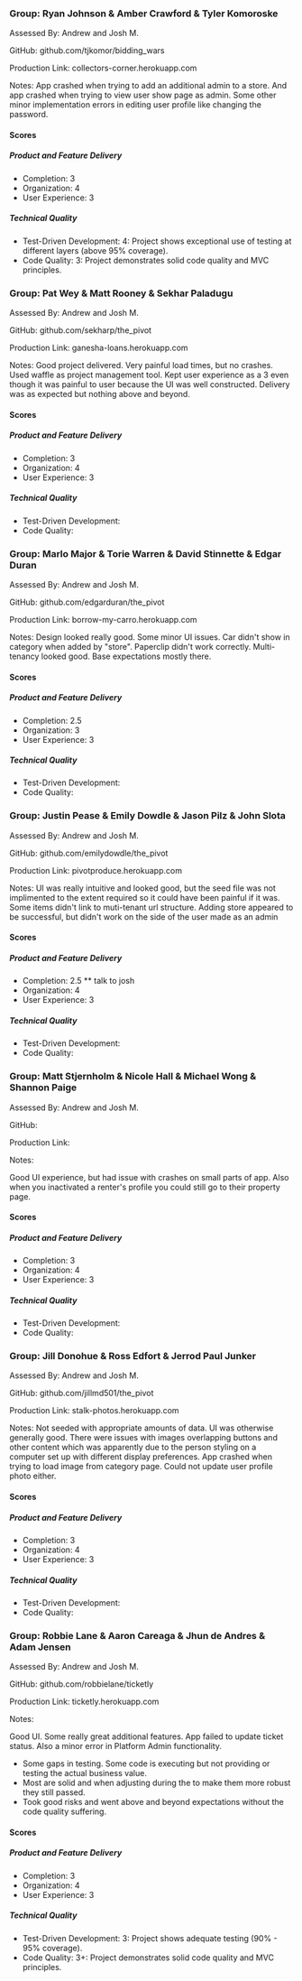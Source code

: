 ### Group: Ryan Johnson & Amber Crawford & Tyler Komoroske

Assessed By: Andrew and Josh M.

GitHub: github.com/tjkomor/bidding_wars

Production Link: collectors-corner.herokuapp.com

Notes: App crashed when trying to add an additional admin to a store. And app crashed when trying to view user show page as admin. Some other minor implementation errors in editing user profile like changing the password.

#### Scores

##### Product and Feature Delivery

* Completion: 3
* Organization: 4
* User Experience: 3

##### Technical Quality

* Test-Driven Development: 4: Project shows exceptional use of testing at different layers (above 95% coverage).
* Code Quality: 3: Project demonstrates solid code quality and MVC principles.



### Group: Pat Wey & Matt Rooney & Sekhar Paladugu

Assessed By: Andrew and Josh M.

GitHub: github.com/sekharp/the_pivot

Production Link: ganesha-loans.herokuapp.com  

Notes: Good project delivered. Very painful load times, but no crashes. Used waffle as project management tool. Kept user experience as a 3 even though it was painful to user because the UI was well constructed. Delivery was as expected but nothing above and beyond.

#### Scores

##### Product and Feature Delivery

* Completion: 3
* Organization: 4
* User Experience: 3

##### Technical Quality

* Test-Driven Development:
* Code Quality:

### Group: Marlo Major & Torie Warren & David Stinnette & Edgar Duran

Assessed By: Andrew and Josh M.

GitHub: github.com/edgarduran/the_pivot

Production Link: borrow-my-carro.herokuapp.com  

Notes: Design looked really good. Some minor UI issues. Car didn't show in category when added by "store". Paperclip didn't work correctly. Multi-tenancy looked good. Base expectations mostly there.

#### Scores

##### Product and Feature Delivery

* Completion: 2.5
* Organization: 3
* User Experience: 3

##### Technical Quality

* Test-Driven Development:
* Code Quality:

### Group: Justin Pease & Emily Dowdle & Jason Pilz & John Slota

Assessed By: Andrew and Josh M.

GitHub: github.com/emilydowdle/the_pivot

Production Link: pivotproduce.herokuapp.com

Notes: UI was really intuitive and looked good, but the seed file was not implimented to the extent required so it could have been painful if it was. Some items didn't link to muti-tenant url structure. Adding store appeared to be successful, but didn't work on the side of the user made as an admin

#### Scores

##### Product and Feature Delivery

* Completion: 2.5 ** talk to josh
* Organization: 4
* User Experience: 3

##### Technical Quality

* Test-Driven Development:
* Code Quality:

### Group: Matt Stjernholm & Nicole Hall & Michael Wong & Shannon Paige

Assessed By: Andrew and Josh M.

GitHub:

Production Link:

Notes:

Good UI experience, but had issue with crashes on small parts of app. Also when you inactivated a renter's profile you could still go to their property page.

#### Scores

##### Product and Feature Delivery

* Completion: 3
* Organization: 4
* User Experience: 3

##### Technical Quality

* Test-Driven Development:
* Code Quality:

### Group: Jill Donohue & Ross Edfort & Jerrod Paul Junker

Assessed By: Andrew and Josh M.

GitHub: github.com/jillmd501/the_pivot

Production Link: stalk-photos.herokuapp.com

Notes: Not seeded with appropriate amounts of data. UI was otherwise generally good. There were issues with images overlapping buttons and other content which was apparently due to the person styling on a computer set up with different display preferences. App crashed when trying to load image from category page. Could not update user profile photo either.  

#### Scores

##### Product and Feature Delivery

* Completion: 3
* Organization: 4
* User Experience: 3

##### Technical Quality

* Test-Driven Development:
* Code Quality:

### Group: Robbie Lane & Aaron Careaga & Jhun de Andres & Adam Jensen

Assessed By: Andrew and Josh M.

GitHub: github.com/robbielane/ticketly

Production Link: ticketly.herokuapp.com

Notes:

  Good UI. Some really great additional features. App failed to update ticket status. Also a minor error in Platform Admin functionality.


  * Some gaps in testing. Some code is executing but not providing or testing the actual business value.
  * Most are solid and when adjusting during the to make them more robust they still passed.
  * Took good risks and went above and beyond expectations without the code quality suffering.


#### Scores

##### Product and Feature Delivery

* Completion: 3
* Organization: 4
* User Experience: 3

##### Technical Quality

* Test-Driven Development: 3: Project shows adequate testing (90% - 95% coverage).
* Code Quality: 3+: Project demonstrates solid code quality and MVC principles.
